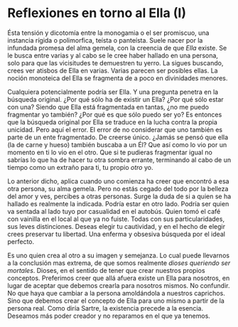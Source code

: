# Reflexiones en torno al Ella (I)

Ésta tensión y dicotomía entre la monogamia o el ser promiscuo, una
instancia rígida o polimorfica, teísta o panteísta. Suele nacer por la
infundada promesa del alma gemela, con la creencia de que *Ella*
existe. Se le busca entre varias y al cabo se le cree haber hallado en
una persona, solo para que las vicisitudes te demuestren tu yerro. La
sigues buscando, crees ver atisbos de Ella en varias. Varias parecen
ser posibles ellas. La noción monoteica del Ella se fragmenta de a
poco en divinidades menores.

Cualquiera potencialmente podría ser Ella. Y una pregunta penetra en
la búsqueda original. ¿Por qué sólo ha de existir un Ella? ¿Por qué
sólo estar con una? Siendo que Ella está fragmentada en tantas, ¿no me
puedo fragmentar yo también? ¿Por qué es que sólo puedo ser yo? Es
entonces que la búsqueda original por Ella se traduce en la lucha
contra la propia unicidad. Pero aquí el error. El error de no
considerar que uno también es parte de un ente fragmentado. De creerse
único. ¿Jamás se pensó que ella (la de carne y hueso) también buscaba
a un Él? Que así como lo vio por un momento en ti lo vio en el otro.
Que si te pudieras fragmentar igual no sabrías lo que ha de hacer tu
otra sombra errante, terminando al cabo de un tiempo como un extraño
para ti, tu propio *otro* yo.

Lo anterior dicho, aplica cuando uno comienza ha creer que encontró a
esa otra persona, su alma gemela. Pero no estás cegado del todo por la
belleza del amor y ves, percibes a otras personas. Surge la duda de si
a quien se ha hallado es realmente la indicada. Podría estar en otro
lado. Podría ser quien va sentada al lado tuyo por casualidad en el
autobús. Quien tomó el café con vainilla en el local al que ya no
fuiste. Todas con sus particularidades, sus leves distinciones. Deseas
elegir tu cautividad, y en el hecho de elegir crees preservar tu
libertad. Una enferma y obsesiva búsqueda por el ideal perfecto.

Es uno quien crea al otro a su imagen y semejanza. Lo cual puede
llevarnos a la conclusión mas extrema, de que somos realmente *dioses
queriendo ser mortales*. Dioses, en el sentido de tener que crear
nuestros propios conceptos. Preferimos creer que allá afuera existe un
Ella para nosotros, en lugar de aceptar que debemos crearla para
nosotros mismos. No confundir. No que haya que cambiar a la persona
amoldándola a nuestros caprichos. Sino que debemos crear el concepto
de Ella para uno mismo a partir de la persona real. Como diría Sartre,
la existencia precede a la esencia. Deseamos más poder creador y no
reparamos en el que ya tenemos.
